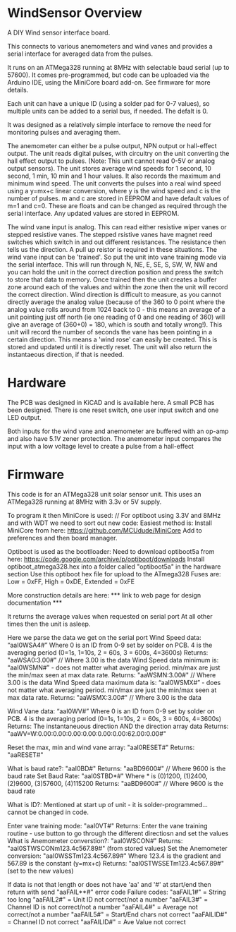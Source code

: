 # WindSensor Overview
A DIY Wind sensor interface board.

This connects to various anemometers and wind vanes and provides a serial interface for averaged data from the pulses.

It runs on an ATMega328 running at 8MHz with selectable baud serial (up to 57600). It comes pre-programmed, but code can be uploaded via the Arduino IDE, using the MiniCore board add-on. See firmware for more details.

Each unit can have a unique ID (using a solder pad for 0-7 values), so multiple units can be added to a serial bus, if needed. The defalt is 0.

It was designed as a relatively simple interface to remove the need for monitoring pulses and averaging them. 

The anemometer can either be a pulse output, NPN output or hall-effect output. The unit reads digital pulses, with circuitry on the unit converting the hall effect output to pulses. (Note: This unit cannot read 0-5V or analog output sensors).
The unit stores average wind speeds for 1 second, 10 second, 1 min, 10 min and 1 hour values. It also records the maximum and minimum wind speed.
The unit converts the pulses into a real wind speed using a y=mx+c linear conversion, where y is the wind speed and c is the number of pulses. m and c are stored in EEPROM and have default values of m=1 and c=0. These are floats and can be changed as required through the serial interface. Any updated values are stored in EEPROM.

The wind vane input is analog. This can read either resistive wiper vanes or stepped resistive vanes. The stepped rsistive vanes have magnet reed switches which switch in and out different resistances. The resistance then tells us the direction. A pull up reistor is required in these situations.
The wind vane input can be 'trained'. So put the unit into vane training mode via the serial interface. This will run through N, NE, E, SE, S, SW, W, NW and you can hold the unit in the correct direction position and press the switch to store that data to memory. Once trained then the unit creates a buffer zone around each of the values and within the zone then the unit will record the correct direction.
Wind direction is difficult to measure, as you cannot directly average the analog value (because of the 360 to 0 point where the analog value rolls around from 1024 back to 0 - this means an average of a unit pointing just off north (ie one reading of 0 and one reading of 360) will give an average of (360+0) = 180, which is south and totally wrong!). 
This unit will record the number of seconds the vane has been pointing in a certain direction. This means a 'wind rose' can easily be created. This is stored and updated until it is directly reset. The unit will also return the instantaeous direction, if that is needed.


# Hardware

The PCB was designed in KiCAD and is available here. A small PCB has been designed.
There is one reset switch, one user input switch and one LED output.

Both inputs for the wind vane and anemometer are buffered with an op-amp and also have 5.1V zener protection. The anemometer input compares the input with a low voltage level to create a pulse from a hall-effect 



# Firmware

   This code is for an ATMega328 unit solar sensor unit.
   This uses an ATMega328 running at 8MHz with 3.3v or 5V supply.

   To program it then MiniCore is used:
   // For optiboot using 3.3V and 8MHz and with WDT we need to sort out new code:
   Easiest method is:
   Install MiniCore from here: https://github.com/MCUdude/MiniCore
   Add to preferences and then board manager.

  Optiboot is used as the bootlloader:
  Need to download optiboot5a from here:
  https://code.google.com/archive/p/optiboot/downloads
  Install optiboot_atmega328.hex into a folder called "optiboot5a" in the hardware section
  Use this optiboot hex file for upload to the ATmega328
  Fuses are: Low = 0xFF, High = 0xDE, Extended = 0xFE

   More construction details are here:
   *** link to web page for design documentation ***

   It returns the average values when requested on serial port
   At all other times then the unit is asleep.

  Here we parse the data we get on the serial port
  Wind Speed data:                    “aaI0WSA4#”   Where 0 is an ID from 0-9 set by solder on PCB. 4 is the averaging period (0=1s, 1=10s, 2 = 60s, 3 = 600s, 4=3600s)
                                      Returns:  "aaWSA0:3.00#"  // Where 3.00 is the data
  Wind Speed data minimum is:         “aaI0WSMN#”  - does not matter what averaging period. min/max are just the min/max seen at max data rate.
                                      Returns: "aaWSMN:3.00#"  // Where 3.00 is the data
  Wind Speed data maximum data is:    “aaI0WSMX#”  - does not matter what averaging period. min/max are just the min/max seen at max data rate.
                                      Returns: "aaWSMX:3.00#"  // Where 3.00 is the data

  Wind Vane data:                    “aaI0WV#”   Where 0 is an ID from 0-9 set by solder on PCB. 4 is the averaging period (0=1s, 1=10s, 2 = 60s, 3 = 600s, 4=3600s)
                                     Returns:    The instantaneuous direction AND the direction array data
                                     Returns:    "aaWV=W:0.00:0.00:0.00:0.00:0.00:0.00:62.00:0.00#"

  Reset the max, min and wind vane array:   "aaI0RESET#"
                                     Returns: "aaRESET#"

  What is baud rate?:                 "aaI0BD#"
                                      Returns: "aaBD9600#"  // Where 9600 is the baud rate
  Set Baud Rate:                      "aaI0STBD*#"  Where * is (0)1200, (1)2400, (2)9600, (3)57600, (4)115200
                                      Returns: "aaBD9600#"   // Where 9600 is the baud rate

  What is ID?:                        Mentioned at start up of unit - it is solder-programmed... cannot be changed in code.

  Enter vane training mode:           "aaI0VT#"
                                      Returns: Enter the vane training routine - use button to go through the different directiosn and set the values
  What is Anemometer converstion?:    "aaI0WSCON#"
                                      Returns: "aaI0STWSCONm123.4c567.89#" (from stored values)
  Set the Anemometer conversion:      "aaI0WSSTm123.4c567.89#"   Where 123.4 is the gradient and 567.89 is the constant (y=mx+c)
                                      Returns: "aaI0STWSSETm123.4c567.89#" (set to the new values)

  If data is not that length or does not have 'aa' and '#' at start/end then return with send "aaFAIL**#" error code
  Failure codes:
    "aaFAIL1#" = String too long
    "aaFAIL2#" = Unit ID not correct/not a number
    "aaFAIL3#" = Channel ID is not correct/not a number
    "aaFAIL4#" = Average not correct/not a number
    "aaFAIL5#" = Start/End chars not correct
    "aaFAILID#" = Channel ID not correct
    "aaFAILID#" = Ave Value not correct

